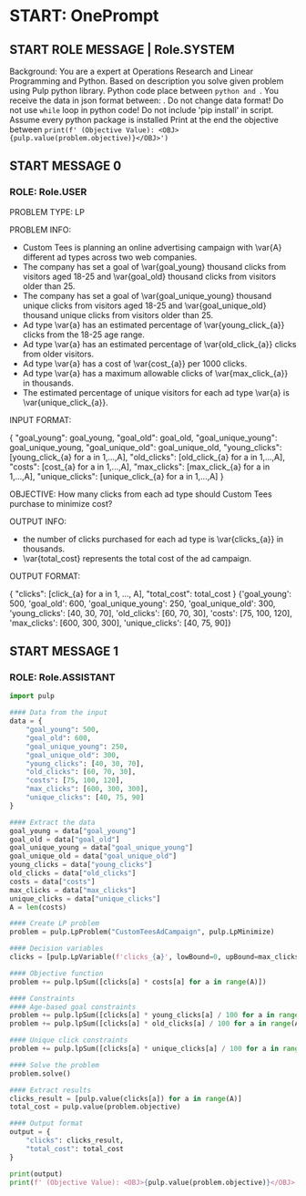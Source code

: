 # START: OnePrompt 
## START ROLE MESSAGE | Role.SYSTEM 
Background: You are a expert at Operations Research and Linear Programming and Python. Based on description you solve given problem using Pulp python library. Python code place between ```python and ```. You receive the data in json format between: <DATA></DATA>. Do not change data format! Do not use `while` loop in python code! Do not include 'pip install' in script. Assume every python package is installed Print at the end the objective between <OBJ></OBJ> `print(f' (Objective Value): <OBJ>{pulp.value(problem.objective)}</OBJ>')`  
## START MESSAGE 0 
### ROLE: Role.USER
<DESCRIPTION>
PROBLEM TYPE: LP

PROBLEM INFO:

- Custom Tees is planning an online advertising campaign with \var{A} different ad types across two web companies.
- The company has set a goal of \var{goal_young} thousand clicks from visitors aged 18-25 and \var{goal_old} thousand clicks from visitors older than 25.
- The company has set a goal of \var{goal_unique_young} thousand unique clicks from visitors aged 18-25 and \var{goal_unique_old} thousand unique clicks from visitors older than 25.
- Ad type \var{a} has an estimated percentage of \var{young_click_{a}} clicks from the 18-25 age range.
- Ad type \var{a} has an estimated percentage of \var{old_click_{a}} clicks from older visitors.
- Ad type \var{a} has a cost of \var{cost_{a}} per 1000 clicks.
- Ad type \var{a} has a maximum allowable clicks of \var{max_click_{a}} in thousands.
- The estimated percentage of unique visitors for each ad type \var{a} is \var{unique_click_{a}}.

INPUT FORMAT: 

{
    "goal_young": goal_young,
    "goal_old": goal_old,
    "goal_unique_young": goal_unique_young,
    "goal_unique_old": goal_unique_old,
    "young_clicks": [young_click_{a} for a in 1,...,A],
    "old_clicks": [old_click_{a} for a in 1,...,A],
    "costs": [cost_{a} for a in 1,...,A],
    "max_clicks": [max_click_{a} for a in 1,...,A],
    "unique_clicks": [unique_click_{a} for a in 1,...,A]
}

OBJECTIVE: How many clicks from each ad type should Custom Tees purchase to minimize cost?

OUTPUT INFO:

- the number of clicks purchased for each ad type is \var{clicks_{a}} in thousands.
- \var{total_cost} represents the total cost of the ad campaign.

OUTPUT FORMAT:

{
    "clicks": [click_{a} for a in 1, ..., A],
    "total_cost": total_cost
}
</DESCRIPTION>
<DATA>
{'goal_young': 500, 'goal_old': 600, 'goal_unique_young': 250, 'goal_unique_old': 300, 'young_clicks': [40, 30, 70], 'old_clicks': [60, 70, 30], 'costs': [75, 100, 120], 'max_clicks': [600, 300, 300], 'unique_clicks': [40, 75, 90]}</DATA>


## START MESSAGE 1 
### ROLE: Role.ASSISTANT
```python
import pulp

#### Data from the input
data = {
    "goal_young": 500,
    "goal_old": 600,
    "goal_unique_young": 250,
    "goal_unique_old": 300,
    "young_clicks": [40, 30, 70],
    "old_clicks": [60, 70, 30],
    "costs": [75, 100, 120],
    "max_clicks": [600, 300, 300],
    "unique_clicks": [40, 75, 90]
}

#### Extract the data
goal_young = data["goal_young"]
goal_old = data["goal_old"]
goal_unique_young = data["goal_unique_young"]
goal_unique_old = data["goal_unique_old"]
young_clicks = data["young_clicks"]
old_clicks = data["old_clicks"]
costs = data["costs"]
max_clicks = data["max_clicks"]
unique_clicks = data["unique_clicks"]
A = len(costs)

#### Create LP problem
problem = pulp.LpProblem("CustomTeesAdCampaign", pulp.LpMinimize)

#### Decision variables
clicks = [pulp.LpVariable(f'clicks_{a}', lowBound=0, upBound=max_clicks[a], cat='Continuous') for a in range(A)]

#### Objective function
problem += pulp.lpSum([clicks[a] * costs[a] for a in range(A)])

#### Constraints
#### Age-based goal constraints
problem += pulp.lpSum([clicks[a] * young_clicks[a] / 100 for a in range(A)]) >= goal_young
problem += pulp.lpSum([clicks[a] * old_clicks[a] / 100 for a in range(A)]) >= goal_old

#### Unique click constraints
problem += pulp.lpSum([clicks[a] * unique_clicks[a] / 100 for a in range(A)]) >= (goal_unique_young + goal_unique_old)

#### Solve the problem
problem.solve()

#### Extract results
clicks_result = [pulp.value(clicks[a]) for a in range(A)]
total_cost = pulp.value(problem.objective)

#### Output format
output = {
    "clicks": clicks_result,
    "total_cost": total_cost
}

print(output)
print(f' (Objective Value): <OBJ>{pulp.value(problem.objective)}</OBJ>')
```

